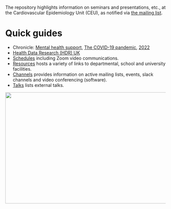 The repository highlights information on seminars and presentations, etc., at the Cardiovascular Epidemiology Unit (CEU), as notified via <a href="mailto:phpc-ceu-group@medschl.cam.ac.uk">the mailing list</a>.

# Quick guides

* Chronicle: [Mental health support](mhs.md), [The COVID-19 pandemic](COVID-19.md), [2022](2022.md)
* [Health Data Research (HDR) UK](HDR.md)
* [Schedules](schedules.md) including Zoom video communications.
* [Resources](resources.md) hosts a variety of links to departmental, school and university facilities.
* [Channels](channels.md) provides information on active mailing lists, events, slack channels and video conferencing (software).
* [Talks](talks.md) lists external talks.

<a href="http://phdcomics.com/comics/archive.php?comicid=719"> <img src="http://phdcomics.com/comics/archive/phd060406s.gif" width="860" height="350" align="right"> </a>
